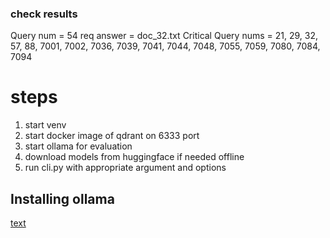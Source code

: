 ### check results
Query num = 54
req answer = doc_32.txt
Critical Query nums = 21, 29, 32, 57, 88, 7001, 7002, 7036, 7039, 7041, 7044, 7048, 7055, 7059, 7080, 7084, 7094

# steps
1. start venv
2. start docker image of qdrant on 6333 port
3. start ollama for evaluation
4. download models from huggingface if needed offline
5. run cli.py with appropriate argument and options

## Installing ollama
[text](https://github.com/ollama/ollama?tab=readme-ov-file#ollama)